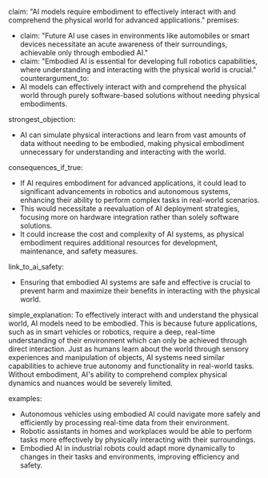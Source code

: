 claim: "AI models require embodiment to effectively interact with and comprehend the physical world for advanced applications."
premises:
  - claim: "Future AI use cases in environments like automobiles or smart devices necessitate an acute awareness of their surroundings, achievable only through embodied AI."
  - claim: "Embodied AI is essential for developing full robotics capabilities, where understanding and interacting with the physical world is crucial."
counterargument_to:
  - AI models can effectively interact with and comprehend the physical world through purely software-based solutions without needing physical embodiments.

strongest_objection:
  - AI can simulate physical interactions and learn from vast amounts of data without needing to be embodied, making physical embodiment unnecessary for understanding and interacting with the world.

consequences_if_true:
  - If AI requires embodiment for advanced applications, it could lead to significant advancements in robotics and autonomous systems, enhancing their ability to perform complex tasks in real-world scenarios.
  - This would necessitate a reevaluation of AI deployment strategies, focusing more on hardware integration rather than solely software solutions.
  - It could increase the cost and complexity of AI systems, as physical embodiment requires additional resources for development, maintenance, and safety measures.

link_to_ai_safety:
  - Ensuring that embodied AI systems are safe and effective is crucial to prevent harm and maximize their benefits in interacting with the physical world.

simple_explanation:
  To effectively interact with and understand the physical world, AI models need to be embodied. This is because future applications, such as in smart vehicles or robotics, require a deep, real-time understanding of their environment which can only be achieved through direct interaction. Just as humans learn about the world through sensory experiences and manipulation of objects, AI systems need similar capabilities to achieve true autonomy and functionality in real-world tasks. Without embodiment, AI's ability to comprehend complex physical dynamics and nuances would be severely limited.

examples:
  - Autonomous vehicles using embodied AI could navigate more safely and efficiently by processing real-time data from their environment.
  - Robotic assistants in homes and workplaces would be able to perform tasks more effectively by physically interacting with their surroundings.
  - Embodied AI in industrial robots could adapt more dynamically to changes in their tasks and environments, improving efficiency and safety.